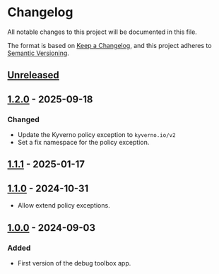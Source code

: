 # Changelog

All notable changes to this project will be documented in this file.

The format is based on [Keep a Changelog](https://keepachangelog.com/en/1.0.0/),
and this project adheres to [Semantic Versioning](https://semver.org/spec/v2.0.0.html).

## [Unreleased]

## [1.2.0] - 2025-09-18

### Changed

- Update the Kyverno policy exception to `kyverno.io/v2`
- Set a fix namespace for the policy exception.

## [1.1.1] - 2025-01-17

## [1.1.0] - 2024-10-31

- Allow extend policy exceptions.

## [1.0.0] - 2024-09-03

### Added

- First version of the debug toolbox app.

[Unreleased]: https://github.com/giantswarm/debug-toolbox/compare/v1.2.0...HEAD
[1.2.0]: https://github.com/giantswarm/debug-toolbox/compare/v1.1.1...v1.2.0
[1.1.1]: https://github.com/giantswarm/debug-toolbox/compare/v1.1.0...v1.1.1
[1.1.0]: https://github.com/giantswarm/debug-toolbox/compare/v1.0.0...v1.1.0
[1.0.0]: https://github.com/giantswarm/debug-toolbox/compare/v1.0.0...v1.0.0
